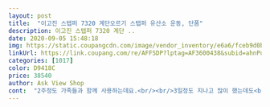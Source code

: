 ```yaml
---
layout: post 
title:  "이고진 스텝퍼 7320 계단오르기 스탭퍼 유산소 운동, 단품" 
description: 이고진 스텝퍼 7320 계단 ..
date: 2020-09-05 15:48:18 
img: https://static.coupangcdn.com/image/vendor_inventory/e6a6/fceb9d0bfd7dae72b6db04e58b2da25a3b1128236f6adeb24aa148aeea06.jpg 
linkUrl: https://link.coupang.com/re/AFFSDP?lptag=AF3600438&subid=ahnPublicAsk&pageKey=1185833217&itemId=2166560567&vendorItemId=70531153491&traceid=V0-113-4f5db25702cdb13f 
categories: [1017] 
color: D9418C 
price: 38540 
author: Ask View Shop 
cont:  "2주정도 가족들과 함께 사용하는데요.<br/><br/>3일정도 지나고 많이 했는데도<br/>무난합니다.<br/><br/>뭐 그냥 그냥.<br/> 벌어지는 각도로 강도 조절하는 거라 어느정도 각도가 있어야 될거 같아서.<br/> 강도 조절하는 것이 큰 의미는 없을거 같네요.<br/> 좀더 각이 커지면 좋으련만.<br/><br/>배송도 괜찮았습니다.<br/><br/>소리가 좀 나네요<br/>집에서 티비보며 운동 하기 좋아요<br/>추천요<br/>특별히 사용에 문제가 있거나 하진 않았구요.<br/><br/>" 
---
```

